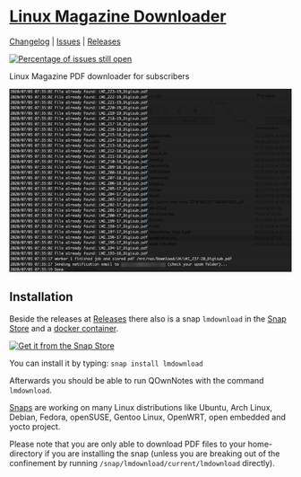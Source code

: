# [Linux Magazine Downloader](https://github.com/pbek/lmdownload)

[Changelog](https://github.com/pbek/lmdownload/blob/develop/CHANGELOG.md) |
[Issues](https://github.com/pbek/lmdownload/issues) |
[Releases](https://github.com/pbek/lmdownload/releases)

[![Percentage of issues still open](http://isitmaintained.com/badge/open/pbek/lmdownload.svg)](http://isitmaintained.com/project/pbek/lmdownload "Percentage of issues still open")

Linux Magazine PDF downloader for subscribers

![screenshot](screenshot.png)

## Installation

Beside the releases at [Releases](https://github.com/pbek/lmdownload/releases) there also is a snap `lmdownload`
in the [Snap Store](https://snapcraft.io/lmdownload) and a [docker container](https://hub.docker.com/repository/docker/pbeke/lmdownload).

[![Get it from the Snap Store](https://snapcraft.io/static/images/badges/en/snap-store-white.svg)](https://snapcraft.io/lmdownload)

You can install it by typing: `snap install lmdownload`

Afterwards you should be able to run QOwnNotes with the command `lmdownload`.

[Snaps](http://snapcraft.io/) are working on many Linux distributions like Ubuntu, Arch Linux, Debian, Fedora,
openSUSE, Gentoo Linux, OpenWRT, open embedded and yocto project.

Please note that you are only able to download PDF files to your home-directory if you are installing the snap
(unless you are breaking out of the confinement by running `/snap/lmdownload/current/lmdownload` directly).
